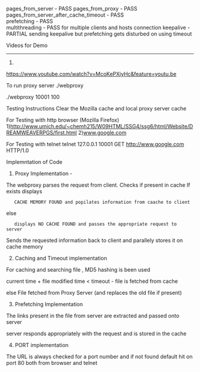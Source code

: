 pages_from_server - PASS 
pages_from_proxy  - PASS 
pages_from_server_after_cache_timeout - PASS  
prefetching       - PASS  
multithreading  - PASS for multiple clients and hosts 
connection keepalive -  PARTIAL sending keepalive but prefetching gets disturbed on using timeout


Videos for Demo
________________


1) 
https://www.youtube.com/watch?v=McoKePXiyHc&feature=youtu.be

To run proxy server 
./webproxy <PORT Number> <Cache timeout>

./webproxy 10001 100


Testing Instructions 
Clear the Mozilla cache and local proxy server cache 


For Testing with http browser (Mozilla Firefox)
1)http://www.umich.edu/~chemh215/W09HTML/SSG4/ssg6/html/Website/DREAMWEAVERPGS/first.html
2)www.google.com 

For Testing with telnet
telnet 127.0.0.1 10001
GET http://www.google.com HTTP/1.0


Implemntation of Code


1) Proxy Implementation - 

 The webproxy parses the request from client.
 Checks if present in cache
 If exists displays

       CACHE MEMORY FOUND and popilates information from caache to client
 else

       displays NO CACHE FOUND and passes the appropriate request to server

 Sends the requested information back to client and parallely stores it on cache memory



2) Caching and Timeout implementation 

For caching and searching file , MD5 hashing is been used


current time + file modified time  < timeout - file is fetched from cache 

else
	File fetched from Proxy Server (and replaces the old file if present)


3) Prefetching Implementation 

The links present in the file from server are extracted and passed onto server

server responds appropriately with the request and is stored in the cache 



4) PORT implementation 

The URL is always checked for a port number and if not found default hit on port 80 both from browser and telnet 


